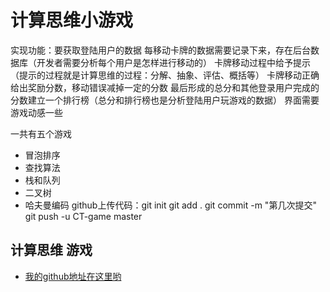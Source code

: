 # 计算思维小游戏
实现功能：要获取登陆用户的数据
每移动卡牌的数据需要记录下来，存在后台数据库（开发者需要分析每个用户是怎样进行移动的）
卡牌移动过程中给予提示（提示的过程就是计算思维的过程：分解、抽象、评估、概括等）
卡牌移动正确给出奖励分数，移动错误减掉一定的分数
最后形成的总分和其他登录用户完成的分数建立一个排行榜（总分和排行榜也是分析登陆用户玩游戏的数据）
界面需要游戏动感一些

一共有五个游戏

- 冒泡排序
- 查找算法
- 栈和队列
- 二叉树
- 哈夫曼编码
github上传代码：git init
                git add .
                git commit -m "第几次提交"
                git push -u CT-game master
## 计算思维 游戏

- [我的github地址在这里哟](https://github.com/Shacoco9724/CT-game)

